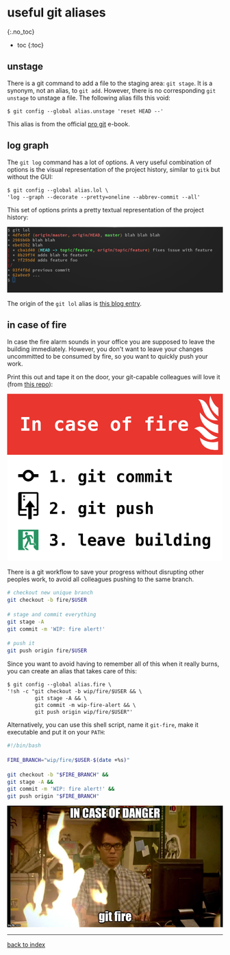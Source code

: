 # useful git aliases
{:.no_toc}

* toc
{:toc}

## unstage

There is a git command to add a file to the staging area: `git stage`. It is a synonym, not an alias, to `git add`. However, there is no corresponding `git unstage` to unstage a file. The following alias fills this void:

```console
$ git config --global alias.unstage 'reset HEAD --'
```

This alias is from the official [pro git][pro-git-aliases] e-book.


## log graph

The `git log` command has a lot of options. A very useful combination of options is the visual representation of the project history, similar to `gitk` but without the GUI:

```console
$ git config --global alias.lol \
'log --graph --decorate --pretty=oneline --abbrev-commit --all'
```

This set of options prints a pretty textual representation of the project history:

![git lol](img/git-lol.png)

The origin of the `git lol` alias is [this blog entry][git-lol-origin].


## in case of fire

In case the fire alarm sounds in your office you are supposed to leave the building immediately. However, you don't want to leave your changes uncommitted to be consumed by fire, so you want to quickly push your work.

Print this out and tape it on the door, your git-capable colleagues will love it (from [this repo][git-fire]):

![git-fire](img/git-fire.png)

There is a git workflow to save your progress without disrupting other peoples work, to avoid all colleagues pushing to the same branch.

```bash
# checkout new unique branch
git checkout -b fire/$USER

# stage and commit everything
git stage -A
git commit -m 'WIP: fire alert!'

# push it
git push origin fire/$USER
```

Since you want to avoid having to remember all of this when it really burns, you can create an alias that takes care of this:

```console
$ git config --global alias.fire \
'!sh -c "git checkout -b wip/fire/$USER && \
         git stage -A && \
         git commit -m wip-fire-alert && \
         git push origin wip/fire/$USER"'
```

Alternatively, you can use this shell script, name it `git-fire`, make it executable and put it on your `PATH`:

```bash
#!/bin/bash

FIRE_BRANCH="wip/fire/$USER-$(date +%s)"

git checkout -b "$FIRE_BRANCH" &&
git stage -A &&
git commit -m 'WIP: fire alert!' &&
git push origin "$FIRE_BRANCH"
```

![git-fire-meme](img/git-fire-meme.png)

---

[back to index](index.html)


[pro-git-aliases]: https://git-scm.com/book/en/v2/Git-Basics-Git-Aliases
[git-lol-origin]: http://uberblo.gs/2010/12/git-lol-the-other-git-log
[git-fire]: https://github.com/louim/in-case-of-fire
